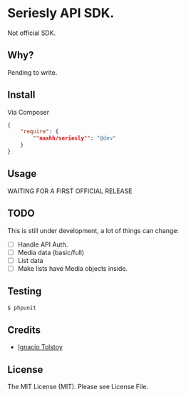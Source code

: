 Seriesly API SDK.
========
Not official SDK.


## Why?
Pending to write.

## Install

Via Composer

``` json
{
    "require": {
        ""naxhh/seriesly"": "@dev"
    }
}
```

## Usage

WAITING FOR A FIRST OFFICIAL RELEASE

## TODO

This is still under development, a lot of things can change:

- [ ] Handle API Auth.
- [ ] Media data (basic/full)
- [ ] List data
- [ ] Make lists have Media objects inside.

## Testing

``` bash
$ phpunit
```

## Credits

- [Ignacio Tolstoy](https://github.com/naxhh)


## License

The MIT License (MIT). Please see License File.